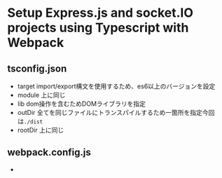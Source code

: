 # Setup Express.js and socket.IO projects using Typescript with Webpack

## tsconfig.json
  - target import/export構文を使用するため、es6以上のバージョンを設定
  - module 上に同じ
  - lib dom操作を含むためDOMライブラリを指定
  - outDir 全てを同じファイルにトランスパイルするため一箇所を指定今回は`./dist`
  - rootDir 上に同じ
## webpack.config.js
  - 
